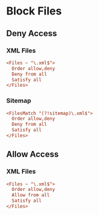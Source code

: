 # Block Files

## Deny Access

### XML Files

```ini
<Files ~ "\.xml$">
  Order allow,deny
  Deny from all
  Satisfy all
</Files>
```

### Sitemap

```ini
<FilesMatch "(?!sitemap)\.xml$">
  Order allow,deny
  Deny from all
  Satisfy all
</Files>
```

## Allow Access

### XML Files

```ini
<Files ~ "\.xml$">
  Order allow,deny
  Allow from all
  Satisfy all
</Files>
```
